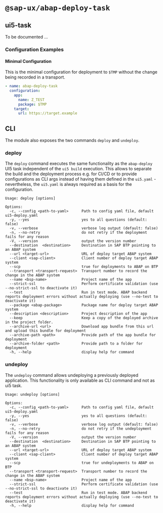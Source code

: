 #  `@sap-ux/abap-deploy-task`

## ui5-task

To be documented ...

### Configuration Examples

#### Minimal Configuration
This is the minimal configuration for deployment to `$TMP` without the change being recorded in a transport.

```yaml
- name: abap-deploy-task
  configuration:
    app:
      name: Z_TEST
      package: $TMP
    target:
      url: https://target.example
```

## CLI
The module also exposes the two commands `deploy` and `undeploy`. 

### deploy
The `deploy` command executes the same functionality as the `abap-deploy` UI5 task independent of the `ui5 build` execution. This allows to separate the build and the deployment process e.g. for CI/CD or to provide configurations as CLI args instead of having them defined in the `ui5.yaml` - nevertheless, the `ui5.yaml` is always required as a basis for the configuration.

```
Usage: deploy [options]

Options:
  -c, --config <path-to-yaml>      Path to config yaml file, default ui5-deploy.yaml
  -y, --yes                        yes to all questions (default: false)
  -v, --verbose                    verbose log output (default: false)
  -n, --no-retry                   do not retry if the deployment fails for any reason
  -V, --version                    output the version number
  --destination  <destination>     Destination in SAP BTP pointing to an ABAP system 
  --url <target-url>               URL of deploy target ABAP system
  --client <sap-client>            Client number of deploy target ABAP system
  --scp                            true for deployments to ABAP on BTP
  --transport <transport-request>  Transport number to record the change in the ABAP system
  --name <bsp-name>                Project name of the app
  --strict-ssl                     Perform certificate validation (use --no-strict-ssl to deactivate it)
  --test                           Run in test mode. ABAP backend reports deployment errors without actually deploying (use --no-test to deactivate it)
  --package <abap-package>         Package name for deploy target ABAP system
  --description <description>      Project description of the app
  --keep                           Keep a copy of the deployed archive in the project folder.
  --archive-url <url>              Download app bundle from this url and upload this bundle for deployment
  --archive-path <path>            Provide path of the app bundle for deployment
  --archive-folder <path>          Provide path to a folder for deployment
  -h, --help                       display help for command
```

### undeploy
The `undeploy` command allows undeploying a previously deployed application. This functionality is only available as CLI command and not as ui5 task.

```
Usage: undeploy [options]

Options:
  -c, --config <path-to-yaml>      Path to config yaml file, default ui5-deploy.yaml
  -y, --yes                        yes to all questions (default: false)
  -v, --verbose                    verbose log output (default: false)
  -n, --no-retry                   do not retry if the undeployment fails for any reason
  -V, --version                    output the version number
  --destination  <destination>     Destination in SAP BTP pointing to an ABAP system 
  --url <target-url>               URL of deploy target ABAP system
  --client <sap-client>            Client number of deploy target ABAP system
  --scp                            true for undeployments to ABAP on BTP
  --transport <transport-request>  Transport number to record the change in the ABAP system
  --name <bsp-name>                Project name of the app
  --strict-ssl                     Perform certificate validation (use --no-strict-ssl to deactivate it)
  --test                           Run in test mode. ABAP backend reports deployment errors without actually deploying (use --no-test to deactivate it)
  -h, --help                       display help for command
```